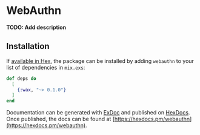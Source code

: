 # WebAuthn

**TODO: Add description**

## Installation

If [available in Hex](https://hex.pm/docs/publish), the package can be installed
by adding `webauthn` to your list of dependencies in `mix.exs`:

```elixir
def deps do
  [
    {:wax, "~> 0.1.0"}
  ]
end
```

Documentation can be generated with [ExDoc](https://github.com/elixir-lang/ex_doc)
and published on [HexDocs](https://hexdocs.pm). Once published, the docs can
be found at [https://hexdocs.pm/webauthn](https://hexdocs.pm/webauthn).

